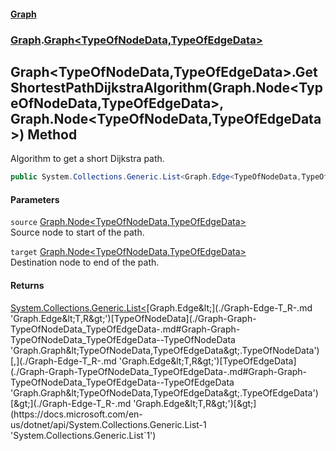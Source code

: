 #### [Graph](./index.md 'index')
### [Graph](./Graph.md 'Graph').[Graph&lt;TypeOfNodeData,TypeOfEdgeData&gt;](./Graph-Graph-TypeOfNodeData_TypeOfEdgeData-.md 'Graph.Graph&lt;TypeOfNodeData,TypeOfEdgeData&gt;')
## Graph&lt;TypeOfNodeData,TypeOfEdgeData&gt;.GetShortestPathDijkstraAlgorithm(Graph.Node&lt;TypeOfNodeData,TypeOfEdgeData&gt;, Graph.Node&lt;TypeOfNodeData,TypeOfEdgeData&gt;) Method
Algorithm to get a short Dijkstra path.  
```csharp
public System.Collections.Generic.List<Graph.Edge<TypeOfNodeData,TypeOfEdgeData>> GetShortestPathDijkstraAlgorithm(Graph.Node<TypeOfNodeData,TypeOfEdgeData> source, Graph.Node<TypeOfNodeData,TypeOfEdgeData> target);
```
#### Parameters
<a name='Graph-Graph-TypeOfNodeData_TypeOfEdgeData--GetShortestPathDijkstraAlgorithm(Graph-Node-TypeOfNodeData_TypeOfEdgeData-_Graph-Node-TypeOfNodeData_TypeOfEdgeData-)-source'></a>
`source` [Graph.Node&lt;](./Graph-Node-T_R-.md 'Graph.Node&lt;T,R&gt;')[TypeOfNodeData](./Graph-Graph-TypeOfNodeData_TypeOfEdgeData-.md#Graph-Graph-TypeOfNodeData_TypeOfEdgeData--TypeOfNodeData 'Graph.Graph&lt;TypeOfNodeData,TypeOfEdgeData&gt;.TypeOfNodeData')[,](./Graph-Node-T_R-.md 'Graph.Node&lt;T,R&gt;')[TypeOfEdgeData](./Graph-Graph-TypeOfNodeData_TypeOfEdgeData-.md#Graph-Graph-TypeOfNodeData_TypeOfEdgeData--TypeOfEdgeData 'Graph.Graph&lt;TypeOfNodeData,TypeOfEdgeData&gt;.TypeOfEdgeData')[&gt;](./Graph-Node-T_R-.md 'Graph.Node&lt;T,R&gt;')  
Source node to start of the path.  
  
<a name='Graph-Graph-TypeOfNodeData_TypeOfEdgeData--GetShortestPathDijkstraAlgorithm(Graph-Node-TypeOfNodeData_TypeOfEdgeData-_Graph-Node-TypeOfNodeData_TypeOfEdgeData-)-target'></a>
`target` [Graph.Node&lt;](./Graph-Node-T_R-.md 'Graph.Node&lt;T,R&gt;')[TypeOfNodeData](./Graph-Graph-TypeOfNodeData_TypeOfEdgeData-.md#Graph-Graph-TypeOfNodeData_TypeOfEdgeData--TypeOfNodeData 'Graph.Graph&lt;TypeOfNodeData,TypeOfEdgeData&gt;.TypeOfNodeData')[,](./Graph-Node-T_R-.md 'Graph.Node&lt;T,R&gt;')[TypeOfEdgeData](./Graph-Graph-TypeOfNodeData_TypeOfEdgeData-.md#Graph-Graph-TypeOfNodeData_TypeOfEdgeData--TypeOfEdgeData 'Graph.Graph&lt;TypeOfNodeData,TypeOfEdgeData&gt;.TypeOfEdgeData')[&gt;](./Graph-Node-T_R-.md 'Graph.Node&lt;T,R&gt;')  
Destination node to end of the path.  
  
#### Returns
[System.Collections.Generic.List&lt;](https://docs.microsoft.com/en-us/dotnet/api/System.Collections.Generic.List-1 'System.Collections.Generic.List`1')[Graph.Edge&lt;](./Graph-Edge-T_R-.md 'Graph.Edge&lt;T,R&gt;')[TypeOfNodeData](./Graph-Graph-TypeOfNodeData_TypeOfEdgeData-.md#Graph-Graph-TypeOfNodeData_TypeOfEdgeData--TypeOfNodeData 'Graph.Graph&lt;TypeOfNodeData,TypeOfEdgeData&gt;.TypeOfNodeData')[,](./Graph-Edge-T_R-.md 'Graph.Edge&lt;T,R&gt;')[TypeOfEdgeData](./Graph-Graph-TypeOfNodeData_TypeOfEdgeData-.md#Graph-Graph-TypeOfNodeData_TypeOfEdgeData--TypeOfEdgeData 'Graph.Graph&lt;TypeOfNodeData,TypeOfEdgeData&gt;.TypeOfEdgeData')[&gt;](./Graph-Edge-T_R-.md 'Graph.Edge&lt;T,R&gt;')[&gt;](https://docs.microsoft.com/en-us/dotnet/api/System.Collections.Generic.List-1 'System.Collections.Generic.List`1')  
  
